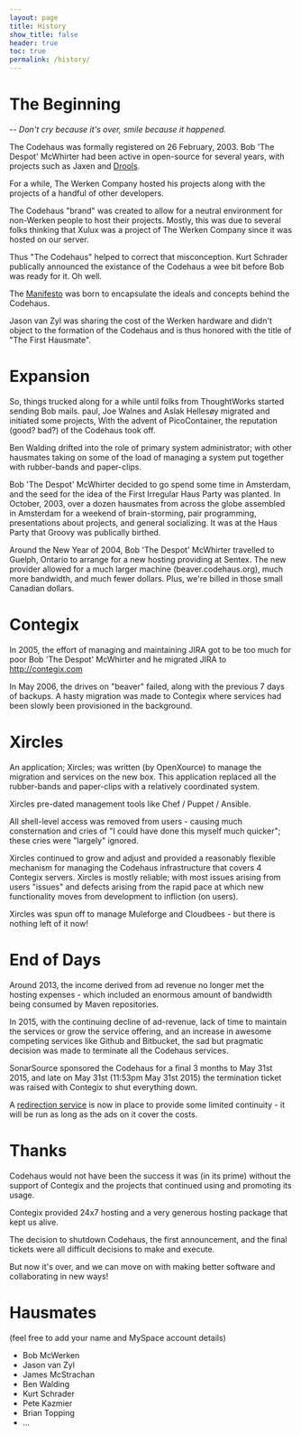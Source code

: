 ```yaml
---
layout: page
title: History
show_title: false
header: true
toc: true
permalink: /history/
---
```



# The Beginning
-- <cite>Don't cry because it's over, smile because it happened.</cite>


The Codehaus was formally registered on 26 February, 2003. Bob 'The Despot' McWhirter had been active in open-source for several years, with projects such as Jaxen and <a href='http://www.drools.org/'>Drools</a>. 

For a while, The Werken Company hosted his projects along with the projects of a handful of other developers. 

The Codehaus "brand" was created to allow for a neutral environment for non-Werken people to host their projects. Mostly, this was due to several folks thinking that Xulux was a project of The Werken Company since it was hosted on our server. 

Thus "The Codehaus" helped to correct that misconception. Kurt Schrader publically announced the existance of the Codehaus a wee bit before Bob was ready for it. Oh well.

The <a href='/history/manifesto/'>Manifesto</a> was born to encapsulate the ideals and concepts behind the Codehaus.

Jason van Zyl was sharing the cost of the Werken hardware and didn't object to the formation of the Codehaus and is thus honored with the title of "The First Hausmate".

# Expansion

So, things trucked along for a while until folks from ThoughtWorks started sending Bob mails. paul, Joe Walnes and Aslak Hellesøy migrated and initiated some projects, With the advent of PicoContainer, the reputation (good? bad?) of the Codehaus took off.

Ben Walding drifted into the role of primary system administrator; with other hausmates taking on some of the load of managing a system put together with rubber-bands and paper-clips.

Bob 'The Despot' McWhirter decided to go spend some time in Amsterdam, and the seed for the idea of the First Irregular Haus Party was planted. In October, 2003, over a dozen hausmates from across the globe assembled in Amsterdam for a weekend of brain-storming, pair programming, presentations about projects, and general socializing. It was at the Haus Party that Groovy was publically birthed.

Around the New Year of 2004, Bob 'The Despot' McWhirter travelled to Guelph, Ontario to arrange for a new hosting providing at Sentex. The new provider allowed for a much larger machine (beaver.codehaus.org), much more bandwidth, and much fewer dollars. Plus, we're billed in those small Canadian dollars.

# Contegix

In 2005, the effort of managing and maintaining JIRA got to be too much for poor Bob 'The Despot' McWhirter and he migrated JIRA to http://contegix.com

In May 2006, the drives on "beaver" failed, along with the previous 7 days of backups. A hasty migration was made to Contegix where services had been slowly been provisioned in the background.

# Xircles

An application; Xircles; was written (by OpenXource) to manage the migration and services on the new box. This application replaced all the rubber-bands and paper-clips with a relatively coordinated system.

Xircles pre-dated management tools like Chef / Puppet / Ansible.

All shell-level access was removed from users - causing much consternation and cries of "I could have done this myself much quicker"; these cries were "largely" ignored.

Xircles continued to grow and adjust and provided a reasonably flexible mechanism for managing the Codehaus infrastructure that covers 4 Contegix servers. Xircles is mostly reliable; with most issues arising from users "issues" and defects arising from the rapid pace at which new functionality moves from development to infliction (on users).

Xircles was spun off to manage Muleforge and Cloudbees - but there is nothing left of it now!

# End of Days

Around 2013, the income derived from ad revenue no longer met the hosting expenses - which included an enormous amount of bandwidth being consumed by Maven repositories.  

In 2015, with the continuing decline of ad-revenue, lack of time to maintain the services or grow the service offering, and an increase in awesome competing services like Github and Bitbucket, the sad but pragmatic decision was made to terminate all the Codehaus services.

SonarSource sponsored the Codehaus for a final 3 months to May 31st 2015, and late on May 31st (11:53pm May 31st 2015) the termination ticket was raised with Contegix to shut everything down.

A <a href='/mechanics/redirects/'>redirection service</a> is now in place to provide some limited continuity - it will be run as long as the ads on it cover the costs.


# Thanks

Codehaus would not have been the success it was (in its prime) without the support of Contegix and the projects that continued using and promoting its usage.

Contegix provided 24x7 hosting and a very generous hosting package that kept us alive.

The decision to shutdown Codehaus, the first announcement, and the final tickets were all difficult decisions to make and execute.

But now it's over, and we can move on with making better software and collaborating in new ways!

# Hausmates

(feel free to add your name and MySpace account details)

* Bob McWerken
* Jason van Zyl
* James McStrachan
* Ben Walding
* Kurt Schrader
* Pete Kazmier
* Brian Topping
* ...